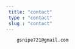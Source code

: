 ```yaml
---
 title: "contact"
 type : "contact"
 slug : "contact"
---
```


```console
    gsnipe721@gmail.com
```

